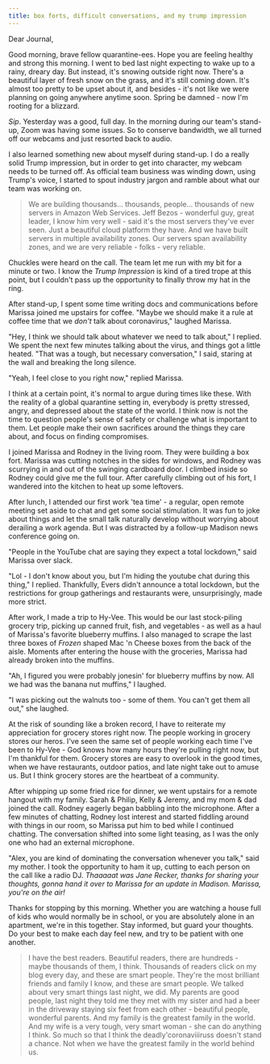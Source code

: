 ```yaml
---
title: box forts, difficult conversations, and my trump impression
---
```


Dear Journal,

Good morning, brave fellow quarantine-ees.  Hope you are feeling
healthy and strong this morning.  I went to bed last night expecting
to wake up to a rainy, dreary day.  But instead, it's snowing outside
right now.  There's a beautiful layer of fresh snow on the grass, and
it's still coming down.  It's almost too pretty to be upset about it,
and besides - it's not like we were planning on going anywhere anytime
soon.  Spring be damned - now I'm rooting for a blizzard.

_Sip_.  Yesterday was a good, full day.  In the morning during our
team's stand-up, Zoom was having some issues.  So to conserve
bandwidth, we all turned off our webcams and just resorted back to
audio.

I also learned something new about myself during stand-up.  I do a
really solid Trump impression, but in order to get into character, my
webcam needs to be turned off.  As official team business was winding
down, using Trump's voice, I started to spout industry jargon and
ramble about what our team was working on.

> We are building thousands... thousands, people... thousands of new
> servers in Amazon Web Services.  Jeff Bezos - wonderful guy, great
> leader, I know him very well - said it's the most servers they've
> ever seen.  Just a beautiful cloud platform they have.  And we have
> built servers in multiple availability zones.  Our servers span
> availability zones, and we are very reliable - folks - very
> reliable.

Chuckles were heard on the call.  The team let me run with my bit for
a minute or two.  I know the _Trump Impression_ is kind of a tired
trope at this point, but I couldn't pass up the opportunity to finally
throw my hat in the ring.

After stand-up, I spent some time writing docs and communications
before Marissa joined me upstairs for coffee.  "Maybe we should make
it a rule at coffee time that we _don't_ talk about coronavirus,"
laughed Marissa.

"Hey, I think we should talk about whatever we need to talk about," I
replied.  We spent the next few minutes talking about the virus, and
things got a little heated.  "That was a tough, but necessary
conversation," I said, staring at the wall and breaking the long
silence.

"Yeah, I feel close to you right now," replied Marissa.

I think at a certain point, it's normal to argue during times like
these.  With the reality of a global quarantine setting in, everybody
is pretty stressed, angry, and depressed about the state of the world.
I think now is not the time to question people's sense of safety or
challenge what is important to them.  Let people make their own
sacrifices around the things they care about, and focus on finding
compromises.

I joined Marissa and Rodney in the living room.  They were building a
box fort.  Marissa was cutting notches in the sides for windows, and
Rodney was scurrying in and out of the swinging cardboard door.  I
climbed inside so Rodney could give me the full tour.  After carefully
climbing out of his fort, I wandered into the kitchen to heat up some
leftovers.

After lunch, I attended our first work 'tea time' - a regular, open
remote meeting set aside to chat and get some social stimulation.  It
was fun to joke about things and let the small talk naturally develop
without worrying about derailing a work agenda.  But I was distracted
by a follow-up Madison news conference going on.

"People in the YouTube chat are saying they expect a total lockdown,"
said Marissa over slack.

"Lol - I don't know about you, but I'm hiding the youtube chat during
this thing," I replied.  Thankfully, Evers didn't announce a total
lockdown, but the restrictions for group gatherings and restaurants
were, unsurprisingly, made more strict.

After work, I made a trip to Hy-Vee.  This would be our last
stock-piling grocery trip, picking up canned fruit, fish, and
vegetables - as well as a haul of Marissa's favorite blueberry
muffins.  I also managed to scrape the last three boxes of _Frozen_
shaped Mac 'n Cheese boxes from the back of the aisle.  Moments after
entering the house with the groceries, Marissa had already broken into
the muffins.

"Ah, I figured you were probably jonesin' for blueberry muffins by
now.  All we had was the banana nut muffins," I laughed.

"I was picking out the walnuts too - some of them.  You can't get them
all out," she laughed.

At the risk of sounding like a broken record, I have to reiterate my
appreciation for grocery stores right now.  The people working in
grocery stores our heros.  I've seen the same set of people working
each time I've been to Hy-Vee - God knows how many hours they're
pulling right now, but I'm thankful for them.  Grocery stores are easy
to overlook in the good times, when we have restaurants, outdoor
patios, and late night take out to amuse us.  But I think grocery
stores are the heartbeat of a community.

After whipping up some fried rice for dinner, we went upstairs for a
remote hangout with my family.  Sarah & Philip, Kelly & Jeremy, and my
mom & dad joined the call.  Rodney eagerly began babbling into the
microphone.  After a few minutes of chatting, Rodney lost interest and
started fiddling around with things in our room, so Marissa put him to
bed while I continued chatting.  The conversation shifted into some
light teasing, as I was the only one who had an external microphone.

"Alex, you are kind of dominating the conversation whenever you talk,"
said my mother.  I took the opportunity to ham it up, cutting to each
person on the call like a radio DJ.  _Thaaaaat was Jane Recker, thanks
for sharing your thoughts, gonna hand it over to Marissa for an update
in Madison.  Marissa, you're on the air!_

Thanks for stopping by this morning.  Whether you are watching a house
full of kids who would normally be in school, or you are absolutely
alone in an apartment, we're in this together.  Stay informed, but
guard your thoughts.  Do your best to make each day feel new, and try
to be patient with one another.

> I have the best readers.  Beautiful readers, there are hundreds -
> maybe thousands of them, I think.  Thousands of readers click on my
> blog every day, and these are smart people.  They're the most
> brilliant friends and family I know, and these are smart people.  We
> talked about very smart things last night, we did.  My parents are
> good people, last night they told me they met with my sister and had
> a beer in the driveway staying six feet from each other - beautiful
> people, wonderful parents.  And my family is the greatest family in
> the world.  And my wife is a very tough, very smart woman - she can
> do anything I think.  So much so that I think the
> deadly'coronaviiiruss doesn't stand a chance.  Not when we have the
> greatest family in the world behind us.
